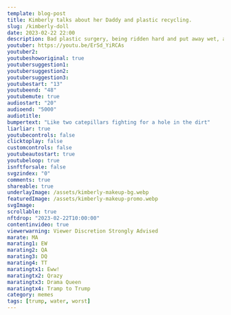 ```yaml
---
template: blog-post
title: Kimberly talks about her Daddy and plastic recycling.
slug: /kimberly-doll
date: 2023-02-22 22:00
description: Bad plastic surgery, being ridden hard and put away wet, and having no soul, really does a number on ya.
youtuber: https://youtu.be/ErSd_YiRCAs
youtuber2: 
youtubeshoworiginal: true
youtubersuggestion1: 
youtubersuggestion2: 
youtubersuggestion3: 
youtubestart: "13"
youtubeend: "48"
youtubemute: true
audiostart: "20"
audioend: "5000"
audiotitle: 
bumpertext: "Like two catepillars fighting for a hole in the dirt"
liarliar: true
youtubecontrols: false
clicktoplay: false
customcontrols: false
youtubeautostart: true
youtubeloop: true
isnftforsale: false
svgzindex: "0"
comments: true
shareable: true
underlayImage: /assets/kimberly-makeup-bg.webp
featuredImage: /assets/kimberly-makeup-promo.webp
svgImage: 
scrollable: true
nftdrop: "2023-02-22T10:00:00"
contentinvideo: true
viewerwarning: Viewer Discretion Strongly Advised
marate: MA
marating1: EW
marating2: QA
marating3: DQ
marating4: TT
maratingtx1: Eww!
maratingtx2: Qrazy
maratingtx3: Drama Queen
maratingtx4: Tramp to Trump
category: memes
tags: [trump, water, worst]
---
```

<div class="contentinside" style="">
<img class="" src="/assets/kimberly-mask.webp" width="100%" style=" z-index:-1; opacity:0;
animation: kariFilter1 6s ease-in-out;
animation-delay: 4s;
animation-iteration-count:infinite;
" />


<!-- <div class="bubble bubble-bottom-left" style="position:absolute; width:; top:30%; left:20vw; display:flex; justify-content:center;backdrop-filter: blur(6px);
animation: bubbleBop 9s ease-in;
animation-delay: 6s;
animation-direction: forwards;
animation-iteration-count:1;
opacity:0;
"><span style="font-size:120%; font-weight:bold;"><span style="font-size:160%; font-weight:bold;"></span></div>


<div class="bubble bubble-bottom-right" style="position:absolute; width:50vw; top:50%; right:20vw; display:block; justify-content:center; font-size:110%;backdrop-filter: blur(6px);
animation: bubbleBop1 10s ease-in;
animation-delay:8s;
animation-direction: forwards;
animation-iteration-count:1;
opacity:0;
"><span style="font-weight:bold;"></span></div> -->


</div>

<style>

@keyframes kariFilter1{
	0% { 
		opacity:0; }

	25% {
		/* -webkit-backdrop-filter: blur(15px); 
		backdrop-filter: blur(15px);  */
		opacity:.3;
	}
	50% {
		transform:translateY(1%);
		/* -webkit-backdrop-filter: blur(6px); 
		backdrop-filter: blur(6px);  */
		opacity:.8;
	}
	75% {
		transform:translateY(-1%);
		/* -webkit-backdrop-filter: blur(12px); 
		backdrop-filter: blur(12px);  */
		opacity:.7;
	}
	100% { 
		transform:translateY(1%);
		/* -webkit-backdrop-filter: blur(8px); 
		backdrop-filter: blur(8px);  */
		opacity:.2;
	}
  }


</style>
<div class="contentbody" style="text-align:left !important; margin-top:0;">

## Kimberly launches her new makeup and makeup application lines 

Kimberly is a well-known political commentator, attorney, and television news personality who has been making headlines for years. Her career has taken her from working as a prosecutor to serving as a top Fox News anchor and contributor. However, Kimberly has also been the subject of criticism for her past relationships and some of her controversial comments.

## Kimberly's Career at Fox News

Kimberly began her career as a prosecutor in San Francisco in the late 1990s. After several years in the legal field, she began working in television news, first as a legal analyst for CNN and then as a host and correspondent for Court TV.

In 2006, Kimberly joined Fox News as a legal analyst and contributor. She quickly became a regular guest on several shows, including "The O'Reilly Factor" and "Hannity & Colmes." In 2011, she joined the cast of "The Five," a daytime talk show that covers politics and current events.

During her time at Fox News, Kimberly was known for her conservative political views and her staunch support of President Donald Trump. She frequently appeared on cable news shows and was a popular speaker at conservative events.

## Criticism of Kimberly's Past Relationships

Kimberly has been married twice and has been in several high-profile relationships throughout her career. Her first marriage was to Gavin Newsom, the former mayor of San Francisco who is now the Governor of California. The couple divorced in 2006.

In 2018, Kimberly began dating Donald Trump Jr., the son of then-President Donald Trump. The couple's relationship drew criticism from some who felt that Kimberly's association with the Trump family was inappropriate for a journalist. Kimberly left Fox News in 2018 to work for America First Policies, a pro-Trump advocacy group.

Critics have also pointed to Kimberly's past relationships as evidence of her controversial personal life. In 2004, she was accused of sexual harassment by a former assistant who claimed that Kimberly had repeatedly made inappropriate comments and shown her pictures of naked men. Kimberly denied the allegations, and the case was settled out of court.

## Controversial Comments by Kimberly

Kimberly has been criticized for several controversial comments she has made throughout her career. In 2018, she drew backlash for suggesting that immigrants are a danger to the United States. "They're not sending their best," she said during a speech at a rally. "They're sending people that have lots of problems, and they're bringing those problems with us. They're bringing drugs. They're bringing crime. They're rapists. And some, I assume, are good people."

Kimberly's comments were widely condemned as racist and xenophobic. She later defended her remarks, saying that she was referring only to criminals who cross the border illegally.

In 2020, Kimberly also made headlines for her speech at the Republican National Convention, where she delivered a fiery address that praised President Trump and criticized Democrats. Kimberly's speech was criticized by some as over-the-top and "unhinged," with many questioning her delivery and demeanor.

Kimberly has had a long and varied career in politics and television news. While she has been praised for her conservative views and legal expertise, she has also been the subject of criticism for her past relationships and controversial comments. Despite the controversy surrounding her, Kimberly remains a popular figure in conservative circles and continues to be a prominent voice in the media.





</div>